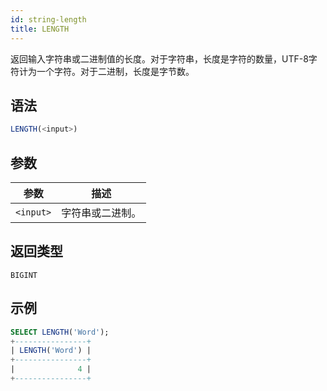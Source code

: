 ```yaml
---
id: string-length
title: LENGTH
---
```


返回输入字符串或二进制值的长度。对于字符串，长度是字符的数量，UTF-8字符计为一个字符。对于二进制，长度是字节数。

## 语法

```sql
LENGTH(<input>)
```

## 参数

| 参数 | 描述 |
|-----------|-------------|
| `<input>`   | 字符串或二进制。 |

## 返回类型

`BIGINT`

## 示例

```sql
SELECT LENGTH('Word');
+----------------+
| LENGTH('Word') |
+----------------+
|              4 |
+----------------+
```